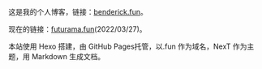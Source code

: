 这是我的个人博客，链接：[benderick.fun](http://benderick.fun)。

现在的链接：[futurama.fun](http://futurama.fun)(2022/03/27)。

本站使用 Hexo 搭建，由 GitHub Pages托管，以.fun 作为域名，NexT 作为主题，用 Markdown 生成文档。

